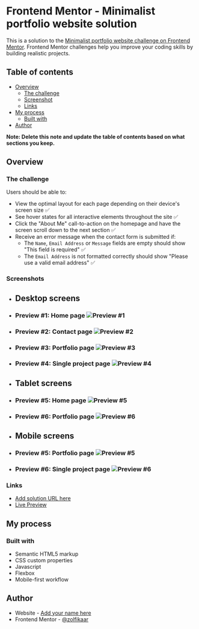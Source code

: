 # Frontend Mentor - Minimalist portfolio website solution

This is a solution to the [Minimalist portfolio website challenge on Frontend Mentor](https://www.frontendmentor.io/challenges/minimalist-portfolio-website-LMy-ZRyiE). Frontend Mentor challenges help you improve your coding skills by building realistic projects.

## Table of contents

- [Overview](#overview)
  - [The challenge](#the-challenge)
  - [Screenshot](#screenshot)
  - [Links](#links)
- [My process](#my-process)
  - [Built with](#built-with)
- [Author](#author)

**Note: Delete this note and update the table of contents based on what sections you keep.**

## Overview

### The challenge

Users should be able to:

- View the optimal layout for each page depending on their device's screen size ✅
- See hover states for all interactive elements throughout the site ✅
- Click the "About Me" call-to-action on the homepage and have the screen scroll down to the next section ✅
- Receive an error message when the contact form is submitted if:
  - The `Name`, `Email Address` or `Message` fields are empty should show "This field is required" ✅
  - The `Email Address` is not formatted correctly should show "Please use a valid email address" ✅

### Screenshots

- ## Desktop screens
- ### Preview #1: Home page ![Preview #1](./screenshots/home%20page%20-%20desktop%20screen.png)
- ### Preview #2: Contact page ![Preview #2](./screenshots/contact%20page%20-%20desktop%20screen.png)
- ### Preview #3: Portfolio page ![Preview #3](./screenshots/portfolio%20page%20-%20desktop%20screen.png)
- ### Preview #4: Single project page ![Preview #4](./screenshots/single%20project%20page%20-%20desktop%20screen.png)

- ## Tablet screens
- ### Preview #5: Home page ![Preview #5](./screenshots/home%20page%20-%20tablet%20screen.png)
- ### Preview #6: Portfolio page ![Preview #6](./screenshots/portfolio%20page%20-%20tabletscreen.png)

- ## Mobile screens
- ### Preview #5: Portfolio page ![Preview #5](./screenshots/Portfolio%20page%20-%20mobile%20screen.png)
- ### Preview #6: Single project page ![Preview #6](./screenshots/single%20project%20page%20-%20mobile%20screen.png)

### Links

- [Add solution URL here](https://your-solution-url.com)
- [Live Preview](https://zolfikaar.github.io/Minimalist-portfolio-website/)

## My process

### Built with

- Semantic HTML5 markup
- CSS custom properties
- Javascript
- Flexbox
- Mobile-first workflow

## Author

- Website - [Add your name here](https://www.your-site.com)
- Frontend Mentor - [@zolfikaar](https://www.frontendmentor.io/profile/zolfikaar)
